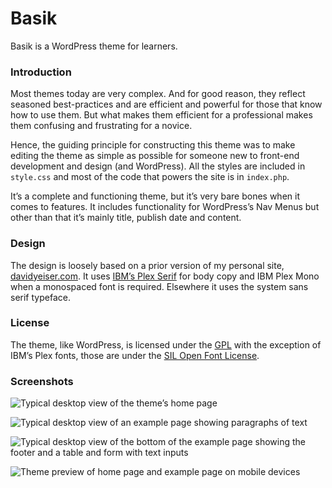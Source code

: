 # Basik

Basik is a WordPress theme for learners.

### Introduction

Most themes today are very complex. And for good reason, they reflect seasoned best-practices and are efficient and powerful for those that know how to use them. But what makes them efficient for a professional makes them confusing and frustrating for a novice.

Hence, the guiding principle for constructing this theme was to make editing the theme as simple as possible for someone new to front-end development and design (and WordPress). All the styles are included in `style.css` and most of the code that powers the site is in `index.php`.

It’s a complete and functioning theme, but it’s very bare bones when it comes to features. It includes functionality for WordPress’s Nav Menus but other than that it’s mainly title, publish date and content.

### Design

The design is loosely based on a prior version of my personal site, [davidyeiser.com](https://davidyeiser.com/). It uses [IBM’s Plex Serif](https://github.com/ibm/type) for body copy and IBM Plex Mono when a monospaced font is required. Elsewhere it uses the system sans serif typeface.

### License

The theme, like WordPress, is licensed under the [GPL](http://www.gnu.org/licenses/gpl-2.0.html) with the exception of IBM’s Plex fonts, those are under the [SIL Open Font License](http://scripts.sil.org/cms/scripts/page.php?site_id=nrsi&id=OFL).

### Screenshots

![Typical desktop view of the theme’s home page](https://davidyeiser.com/static/images/github/basik-screenshot-desktop-home.png)

![Typical desktop view of an example page showing paragraphs of text](https://davidyeiser.com/static/images/github/basik-screenshot-desktop-page-content.png)

![Typical desktop view of the bottom of the example page showing the footer and a table and form with text inputs](https://davidyeiser.com/static/images/github/basik-screenshot-desktop-page-content-bottom.png)

![Theme preview of home page and example page on mobile devices](https://davidyeiser.com/static/images/github/basik-mobile-device-preview.jpg)

